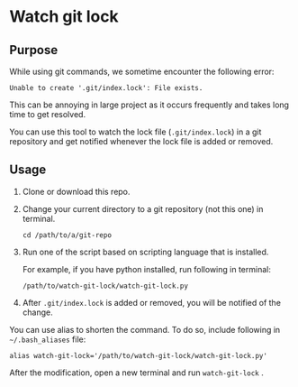 # Watch git lock

## Purpose

While using git commands, we sometime encounter the following error:
```
Unable to create '.git/index.lock': File exists.
```
This can be annoying in large project as it occurs frequently and takes long time to get resolved.

You can use this tool to watch the lock file (`.git/index.lock`) in a git repository and get notified whenever the lock file is added or removed.

## Usage

1. Clone or download this repo.
1. Change your current directory to a git repository (not this one) in terminal.
   ```
   cd /path/to/a/git-repo
   ```
1. Run one of the script based on scripting language that is installed.

   For example, if you have python installed, run following in terminal:
   ```
   /path/to/watch-git-lock/watch-git-lock.py
   ```
1. After `.git/index.lock` is added or removed, you will be notified of the change.

You can use alias to shorten the command. To do so, include following in `~/.bash_aliases` file:
```
alias watch-git-lock='/path/to/watch-git-lock/watch-git-lock.py'
```
After the modification, open a new terminal and run `watch-git-lock` .
